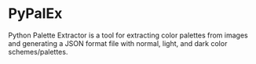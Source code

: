 # PyPalEx
Python Palette Extractor is a tool for extracting color palettes from images and generating a JSON format file with normal, light, and dark color schemes/palettes.
